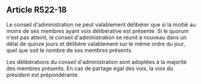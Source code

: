 ## Article R522-18

Le conseil d'administration ne peut valablement délibérer que si la moitié au moins de ses membres ayant
voix délibérative est présente. Si le quorum n'est pas atteint, le conseil d'administration se réunit à nouveau
dans un délai de quinze jours et délibère valablement sur le même ordre du jour, quel que soit le nombre de
ses membres présents.


Les délibérations du conseil d'administration sont adoptées à la majorité des membres présents. En cas de
partage égal des voix, la voix du président est prépondérante.

